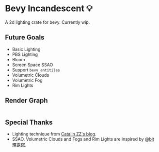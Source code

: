 # Bevy Incandescent 💡

A 2d lighting crate for bevy. Currently wip.

## Future Goals

- Basic Lighting
- PBS Lighting
- Bloom
- Screen Space SSAO
- Support `bevy_entitiles`
- Volumetric Clouds
- Volumetric Fog
- Rim Lights

## Render Graph

![]()

## Special Thanks

- Lighting technique from [Catalin ZZ's blog](https://web.archive.org/web/20200305042232/https://www.catalinzima.com/2010/07/my-technique-for-the-shader-based-dynamic-2d-shadows/).
- SSAO, Volumetric Clouds and Fogs and Rim Lights are inspired by [@bit琪露诺](https://space.bilibili.com/84362619).
